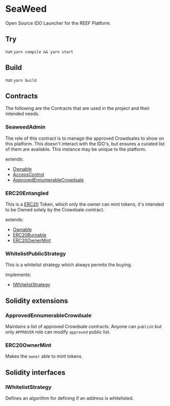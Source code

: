 # SeaWeed

Open Source IDO Launcher for the REEF Platform.

## Try

run `yarn compile && yarn start`

## Build

run `yarn build`

## Contracts

The following are the Contracts that are used in the project and their intended needs.

### SeaweedAdmin

The role of this contract is to manage the approved Crowdsales to show on this platform. This doesn't interact with the IDO's, but ensures a curated list of them are available. This instance may be unique to the platform.

extends: 
  - [Ownable](https://docs.openzeppelin.com/contracts/4.x/api/access#Ownable)
  - [AccessControl](https://docs.openzeppelin.com/contracts/4.x/api/access#AccessControl)
  - [ApprovedEnnumerableCrowdsale](#approvedennumerablecrowdsale)

### ERC20Entangled

This is a [ERC20](https://docs.openzeppelin.com/contracts/4.x/api/token/erc20) Token, which only the owner can mint tokens, it's intended to be Owned solely by the Crowdsale contract.

extends: 
  - [Ownable](https://docs.openzeppelin.com/contracts/4.x/api/access#Ownable)
  - [ERC20Burnable](https://docs.openzeppelin.com/contracts/4.x/api/token/erc20#ERC20Burnable)
  - [ERC20OwnerMint](#erc20ownermint)

### WhitelistPublicStrategy

This is a whitelist strategy which always permits the buying.

implements: 
  - [IWhitelistStrategy](#iwhiteliststrategy)

## Solidity extensions

### ApprovedEnnumerableCrowdsale

Maintains a list of approved Crowdsale contracts. Anyone can `publish` but only `APPROVER` role can modify `approved` public list.

### ERC20OwnerMint

Makes the `owner` able to mint tokens.

## Solidity interfaces

### IWhitelistStrategy

Defines an algorithm for defining if an address is whitelisted.
